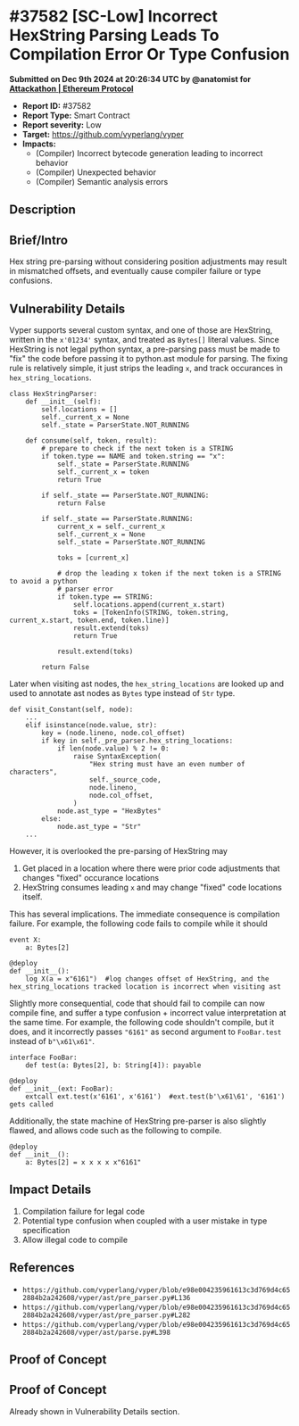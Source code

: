 # #37582 \[SC-Low] Incorrect HexString Parsing Leads To Compilation Error Or Type Confusion

**Submitted on Dec 9th 2024 at 20:26:34 UTC by @anatomist for** [**Attackathon | Ethereum Protocol**](https://immunefi.com/audit-competition/ethereum-protocol-attackathon)

* **Report ID:** #37582
* **Report Type:** Smart Contract
* **Report severity:** Low
* **Target:** https://github.com/vyperlang/vyper
* **Impacts:**
  * (Compiler) Incorrect bytecode generation leading to incorrect behavior
  * (Compiler) Unexpected behavior
  * (Compiler) Semantic analysis errors

## Description

## Brief/Intro

Hex string pre-parsing without considering position adjustments may result in mismatched offsets, and eventually cause compiler failure or type confusions.

## Vulnerability Details

Vyper supports several custom syntax, and one of those are HexString, written in the `x'01234'` syntax, and treated as `Bytes[]` literal values. Since HexString is not legal python syntax, a pre-parsing pass must be made to "fix" the code before passing it to python.ast module for parsing. The fixing rule is relatively simple, it just strips the leading `x`, and track occurances in `hex_string_locations`.

```
class HexStringParser:
    def __init__(self):
        self.locations = []
        self._current_x = None
        self._state = ParserState.NOT_RUNNING

    def consume(self, token, result):
        # prepare to check if the next token is a STRING
        if token.type == NAME and token.string == "x":
            self._state = ParserState.RUNNING
            self._current_x = token
            return True

        if self._state == ParserState.NOT_RUNNING:
            return False

        if self._state == ParserState.RUNNING:
            current_x = self._current_x
            self._current_x = None
            self._state = ParserState.NOT_RUNNING

            toks = [current_x]

            # drop the leading x token if the next token is a STRING to avoid a python
            # parser error
            if token.type == STRING:
                self.locations.append(current_x.start)
                toks = [TokenInfo(STRING, token.string, current_x.start, token.end, token.line)]
                result.extend(toks)
                return True

            result.extend(toks)

        return False
```

Later when visiting ast nodes, the `hex_string_locations` are looked up and used to annotate ast nodes as `Bytes` type instead of `Str` type.

```
def visit_Constant(self, node):
    ...
    elif isinstance(node.value, str):
        key = (node.lineno, node.col_offset)
        if key in self._pre_parser.hex_string_locations:
            if len(node.value) % 2 != 0:
                raise SyntaxException(
                    "Hex string must have an even number of characters",
                    self._source_code,
                    node.lineno,
                    node.col_offset,
                )
            node.ast_type = "HexBytes"
        else:
            node.ast_type = "Str"
    ...
```

However, it is overlooked the pre-parsing of HexString may

1. Get placed in a location where there were prior code adjustments that changes "fixed" occurance locations
2. HexString consumes leading `x` and may change "fixed" code locations itself.

This has several implications. The immediate consequence is compilation failure. For example, the following code fails to compile while it should

```
event X:
    a: Bytes[2]

@deploy
def __init__():
    log X(a = x"6161")  #log changes offset of HexString, and the hex_string_locations tracked location is incorrect when visiting ast
```

Slightly more consequential, code that should fail to compile can now compile fine, and suffer a type confusion + incorrect value interpretation at the same time. For example, the following code shouldn't compile, but it does, and it incorrectly passes `"6161"` as second argument to `FooBar.test` instead of `b"\x61\x61"`.

```
interface FooBar:
    def test(a: Bytes[2], b: String[4]): payable

@deploy
def __init__(ext: FooBar):
    extcall ext.test(x'6161', x'6161')  #ext.test(b'\x61\61', '6161') gets called
```

Additionally, the state machine of HexString pre-parser is also slightly flawed, and allows code such as the following to compile.

```
@deploy
def __init__():
    a: Bytes[2] = x x x x x"6161"
```

## Impact Details

1. Compilation failure for legal code
2. Potential type confusion when coupled with a user mistake in type specification
3. Allow illegal code to compile

## References

* `https://github.com/vyperlang/vyper/blob/e98e004235961613c3d769d4c652884b2a242608/vyper/ast/pre_parser.py#L136`
* `https://github.com/vyperlang/vyper/blob/e98e004235961613c3d769d4c652884b2a242608/vyper/ast/pre_parser.py#L282`
* `https://github.com/vyperlang/vyper/blob/e98e004235961613c3d769d4c652884b2a242608/vyper/ast/parse.py#L398`

## Proof of Concept

## Proof of Concept

Already shown in Vulnerability Details section.
